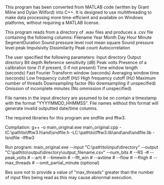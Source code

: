 This program has been converted from MATLAB code (written by Grant Milne and Dylan Wilford) into C++. It is designed to use multithreading to make data processing more time-efficient and available on Windows platforms, without requiring a MATLAB license.

This program reads from a directory of .wav files and produces a .csv file containing the following columns:
Filename
Year
Month
Day
Hour
Minute
SegmentDuration
Sound pressure level root mean square
Sound pressure level peak
Impulsivity
Dissimilarity
Peak count
Autocorrelation

The user specified the following parameters:
Input directory
Output directory
Bit depth
Reference sensitivity (dB)
Peak volts
Presence of a calibration tone (1 if present, 0 if not present)
Time window length (seconds)
Fast Fourier Transform window (seconds)
Averaging window time (seconds)
Low frequency cutoff (Hz)
High frequency cutoff (Hz)
Maximum number of threads
Downsampling factor (No downsampling if unspecified)
Omission of incomplete minutes (No ommission if unspecified)

File names in the input directory are assumed to be on contain a timestamp with the format "YYYYMMDD_HHMMSS".
File names without this format will generate invalid outputted date/time columns.

The required libraries for this program are sndfile and fftw3.

Compilation:
g++ -o main_original.exe main_original.cpp -IC:\path\to\fftw3.h\and\sndfile.h -LC:\path\to\fftw3.lib\and\and\sndfile.lib -lsndfile -lfftw3

Run program:
main_original.exe --input "C:\path\to\input\directory" --output "C:\path\to\output\directory\output_filename.csv" --num_bits # --RS -# --peak_volts # --arti # --timewin # --fft_win # --avtime # --flow # --fhigh # --max_threads # --omit_partial_minute (optional)

Bes sure not to provide a value of "max_threads" greater than the number of input files being read as this may cause abnormal execution.

